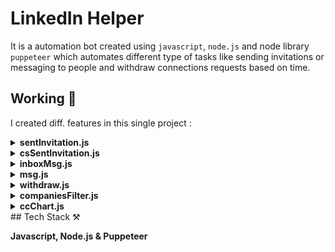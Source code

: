 # LinkedIn Helper

It is a automation bot created using `javascript`, `node.js` and node library `puppeteer` which automates different type of tasks like sending invitations or messaging to people and withdraw connections requests based on time.


## Working 📝

I created diff. features in this single project :

<details>
<summary><b>sentInvitation.js</b></summary>
<p>
If you want to send connect invitation to all or selected (on the basis of company, location etc.) no. of people of a person's connections.
</p>
</details>

<details>
<summary><b>csSentInvitation.js</b></summary>
<p>
If you want to send connect invitation to employees of a company.
</p>
</details>

<details>
<summary><b>inboxMsg.js</b></summary>
<p>
If you want to send msg to all the people which are in your inbox.
</p>
</details>

<details>
<summary><b>msg.js</b></summary>
<p>
If you want to send message to all or selected connections. 
</p>
</details>

<details>
<summary><b>withdraw.js</b></summary>
<p>
You want to withdraw your invitations based on time.
</p>
</details>

<details>
<summary><b>companiesFilter.js</b></summary>
<p>
Creates `&company` for given companies list.
</p>
</details>

<details>
<summary><b>ccChart.js</b></summary>
<p>
Helps you to find how many connections works in which comapnies.
</p>
</details>
## Tech Stack ⚒

**Javascript, Node.js & Puppeteer**

